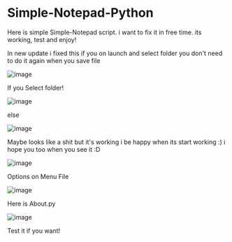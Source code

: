 # Simple-Notepad-Python
Here is simple Simple-Notepad script. i want to fix it in free time. its working, test and enjoy!

In new update i fixed this if you on launch and select folder you don't need to do it again when you 
save file

![image](https://user-images.githubusercontent.com/88287407/182469971-0a249b76-3ac2-41ba-8a3d-2daf02722cfa.png)

If you Select folder!

![image](https://user-images.githubusercontent.com/88287407/182471893-3af917d1-8833-4a3d-be86-18cb492e6a98.png)

else

![image](https://user-images.githubusercontent.com/88287407/182470053-c1b7d92c-7414-4f65-a69a-29994b7fc905.png)

Maybe looks like a shit but it's working i be happy when its start working :) i hope you too when you see it :D

![image](https://user-images.githubusercontent.com/88287407/182472186-6ded6470-2a1a-449b-9507-693e7dfbc7dd.png)

Options on Menu File

![image](https://user-images.githubusercontent.com/88287407/182472273-93b0e8aa-b2e9-44df-9f08-37cb2650a8e8.png)

Here is About.py

![image](https://user-images.githubusercontent.com/88287407/182472385-40fd9336-b7f6-4cbb-96c6-d70614ba914e.png)

Test it if you want!
